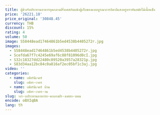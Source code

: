 ```yaml
---
title: ตู้ข้างรับประทานอาหารยุคกลางฝรั่งเศสกับผนังตู้เก็บของแบบบูรณาการอิตาลีแสงหรูหราทันสมัยไม้เนื้อแข็ง
price: '26221.18'
price_original: '30848.45'
currency: THB
discount: 15%
rating: 4
volume: 50
image: S58448ead17464861b5ed4538b4405272r.jpg
images:
  - S58448ead17464861b5ed4538b4405272r.jpg
  - Scefda67f7c4245e69af6c88f81096d0cI.jpg
  - S32c18327dd22480c89520a3957a28321p.jpg
  - S83d34aa12bc84c0a816af2ec05bf1c3aj.jpg
video: ''
categories:
  - name: เฟอร์นิเจอร์
    slug: เฟอร-เจอร
  - name: เฟอร์นิเจอร์ บ้าน
    slug: เฟอร-เจอร-าน
slug: างร-บประทานอาหารย-คกลางฝร-งเศสก-บผน
encode: oBXIqBA
lang: th
---
```

  